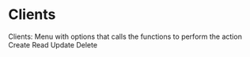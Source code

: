 # Clients
Clients: 
Menu with options that calls the functions to perform the action
Create
Read
Update
Delete
